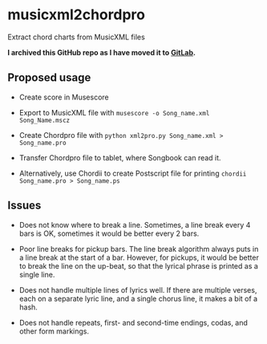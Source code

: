 # musicxml2chordpro
Extract chord charts from MusicXML files

**I archived this GitHub repo as I have moved it to [GitLab](https://gitlab.com/tukusejssirs/musicxml2chordpro).**


## Proposed usage

* Create score in Musescore

* Export to MusicXML file with `musescore -o Song_name.xml Song_Name.mscz`

* Create Chordpro file with `python xml2pro.py Song_name.xml > Song_name.pro`

* Transfer Chordpro file to tablet, where Songbook can read it.

* Alternatively, use Chordii to create Postscript file for printing `chordii Song_name.pro > Song_name.ps`


## Issues

* Does not know where to break a line. Sometimes, a line break every 4 bars is OK, sometimes it would be better every 2 bars.

* Poor line breaks for pickup bars. The line break algorithm always puts in a line break at the start of a bar. However, for pickups, it would be better to break the line on the up-beat, so that the lyrical phrase is printed as a single line.

* Does not handle multiple lines of lyrics well. If there are multiple verses, each on a separate lyric line, and a single chorus line, it makes a bit of a hash.

* Does not handle repeats, first- and second-time endings, codas, and other form markings.


